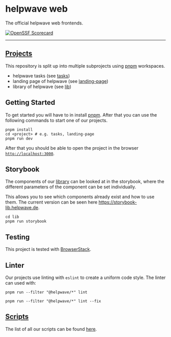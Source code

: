 # helpwave web

The official helpwave web frontends.

[![OpenSSF Scorecard](https://api.securityscorecards.dev/projects/github.com/helpwave/web/badge)](https://securityscorecards.dev/viewer/?uri=github.com/helpwave/web)

---

## [Projects](./documentation/structure.md) 
This repository is split up into multiple subprojects using [pnpm](https://pnpm.io) workspaces.
- helpwave tasks (see [tasks](/tasks))
- landing page of helpwave (see [landing-page](/landing-page))
- library of helpwave (see [lib](/lib))

## Getting Started
To get started you will have to in install [pnpm](https://pnpm.io). After that you
can use the following commands to start one of our projects.
```shell
pnpm install
cd <project> # e.g. tasks, landing-page
pnpm run dev
```

After that you should be able to open the project in the browser [`http://localhost:3000`](http://localhost:3000).

## Storybook

The components of our [library](lib) can be looked at in the storybook, where the different
parameters of the component can be set individually.

This allows you to see which components already exist and how to use them.
The current version can be seen here https://storybook-lib.helpwave.de.

```shell
cd lib
pnpm run storybook
```

## Testing
This project is tested with [BrowserStack](https://www.browserstack.com).

## Linter
Our projects use linting with `eslint` to create a uniform code style. The linter can used with:

```shell
pnpm run --filter "@helpwave/*" lint
```

```shell
pnpm run --filter "@helpwave/*" lint --fix
```

## [Scripts](documentation/scripts.md)
The list of all our scripts can be found [here](documentation/scripts.md).
